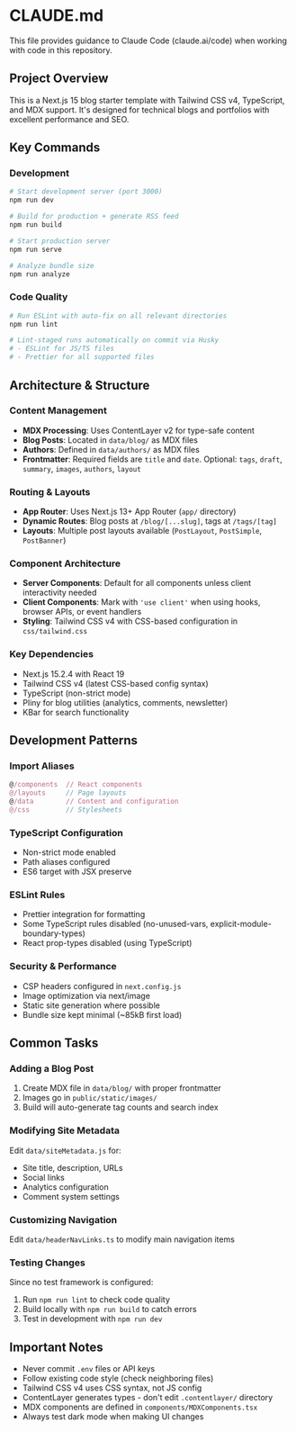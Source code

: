 # CLAUDE.md

This file provides guidance to Claude Code (claude.ai/code) when working with code in this repository.

## Project Overview

This is a Next.js 15 blog starter template with Tailwind CSS v4, TypeScript, and MDX support. It's designed for technical blogs and portfolios with excellent performance and SEO.

## Key Commands

### Development
```bash
# Start development server (port 3000)
npm run dev

# Build for production + generate RSS feed
npm run build

# Start production server
npm run serve

# Analyze bundle size
npm run analyze
```

### Code Quality
```bash
# Run ESLint with auto-fix on all relevant directories
npm run lint

# Lint-staged runs automatically on commit via Husky
# - ESLint for JS/TS files
# - Prettier for all supported files
```

## Architecture & Structure

### Content Management
- **MDX Processing**: Uses ContentLayer v2 for type-safe content
- **Blog Posts**: Located in `data/blog/` as MDX files
- **Authors**: Defined in `data/authors/` as MDX files
- **Frontmatter**: Required fields are `title` and `date`. Optional: `tags`, `draft`, `summary`, `images`, `authors`, `layout`

### Routing & Layouts
- **App Router**: Uses Next.js 13+ App Router (`app/` directory)
- **Dynamic Routes**: Blog posts at `/blog/[...slug]`, tags at `/tags/[tag]`
- **Layouts**: Multiple post layouts available (`PostLayout`, `PostSimple`, `PostBanner`)

### Component Architecture
- **Server Components**: Default for all components unless client interactivity needed
- **Client Components**: Mark with `'use client'` when using hooks, browser APIs, or event handlers
- **Styling**: Tailwind CSS v4 with CSS-based configuration in `css/tailwind.css`

### Key Dependencies
- Next.js 15.2.4 with React 19
- Tailwind CSS v4 (latest CSS-based config syntax)
- TypeScript (non-strict mode)
- Pliny for blog utilities (analytics, comments, newsletter)
- KBar for search functionality

## Development Patterns

### Import Aliases
```typescript
@/components  // React components
@/layouts     // Page layouts
@/data        // Content and configuration
@/css         // Stylesheets
```

### TypeScript Configuration
- Non-strict mode enabled
- Path aliases configured
- ES6 target with JSX preserve

### ESLint Rules
- Prettier integration for formatting
- Some TypeScript rules disabled (no-unused-vars, explicit-module-boundary-types)
- React prop-types disabled (using TypeScript)

### Security & Performance
- CSP headers configured in `next.config.js`
- Image optimization via next/image
- Static site generation where possible
- Bundle size kept minimal (~85kB first load)

## Common Tasks

### Adding a Blog Post
1. Create MDX file in `data/blog/` with proper frontmatter
2. Images go in `public/static/images/`
3. Build will auto-generate tag counts and search index

### Modifying Site Metadata
Edit `data/siteMetadata.js` for:
- Site title, description, URLs
- Social links
- Analytics configuration
- Comment system settings

### Customizing Navigation
Edit `data/headerNavLinks.ts` to modify main navigation items

### Testing Changes
Since no test framework is configured:
1. Run `npm run lint` to check code quality
2. Build locally with `npm run build` to catch errors
3. Test in development with `npm run dev`

## Important Notes

- Never commit `.env` files or API keys
- Follow existing code style (check neighboring files)
- Tailwind CSS v4 uses CSS syntax, not JS config
- ContentLayer generates types - don't edit `.contentlayer/` directory
- MDX components are defined in `components/MDXComponents.tsx`
- Always test dark mode when making UI changes